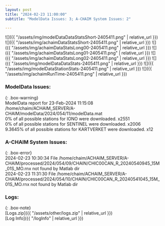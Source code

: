 ```yaml
---
layout: post
title: "2024-02-23 11:00:00"
subtitle: "ModelData Issues: 3; A-CHAIM System Issues: 2"

---
```


![]({{ "/assets/img/modelDataDataStatsShort-2405411.png" | relative_url }})
![]({{ "/assets/img/achaimDataStatsShort-2405411.png" | relative_url }})
![]({{ "/assets/img/achaimDataStatsLong00-2405411.png" | relative_url }})
![]({{ "/assets/img/achaimDataStatsLong01-2405411.png" | relative_url }})
![]({{ "/assets/img/achaimDataStatsLong02-2405411.png" | relative_url }})
![]({{ "/assets/img/modelDataDataStats-2405411.png" | relative_url }})
![]({{ "/assets/img/modelDataStationStats-2405411.png" | relative_url }})
![]({{ "/assets/img/achaimRunTime-2405411.png" | relative_url }})


### ModelData Issues:  
  
{: .box-warning}  
 ModelData report for 23-Feb-2024 11:15:08   
 /home/chaim/ACHAIM_SERVER/A-CHAIM/modelData/2024/054/11/modelData.mat   
 0% of all possible stations for IONO were downloaded. x2551   
 0% of all possible stations for SENTINEL were downloaded. x2006   
 9.3645% of all possible stations for KARTVERKET were downloaded. x12   
  
### A-CHAIM System Issues:  
  
{: .box-error}  
2024-02-23 10:30:34 File /home/chaim/ACHAIM_SERVER/A-CHAIM/processed/2024/054/09/CHAIN/CHIC00CAN_R_20240540945_15M_01S_MO.rnx not found by Matlab dir  
2024-02-23 11:31:30 File /home/chaim/ACHAIM_SERVER/A-CHAIM/processed/2024/054/10/CHAIN/CHIC00CAN_R_20240541045_15M_01S_MO.rnx not found by Matlab dir  

### Logs:  
  
{: .box-note}  
[Logs.zip]({{ "/assets/other/logs.zip" | relative_url }})  
[Log Info]({{ "/logInfo" | relative_url }})  
